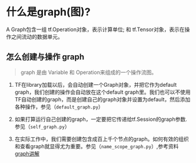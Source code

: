# 什么是graph(图)?

A Graph包含一组 tf.Operation对象，表示计算单位; 和 tf.Tensor对象，表示在操作之间流动的数据单元。

## 怎么创建与操作 graph

> graph 是由 Variable 和 Operation来组成的一个操作流图。

1. TF在library加载以后，会自动创建一个Graph对象，并把它作为default graph，我们创建的操作会自动放在这个default graph里。我们也可以不使用TF自动创建的graph，而是创建自己的graph对象并设置为default，然后添加各种操作，参见（`default_graph.py`）

2. 如果打算运行自己创建的graph，一定要把它传递给tf.Session的graph参数.参见（`self_graph.py`）

3. 在实际工作中，我们需要创建包含成百上千个节点的graph。如何有效的组织和查看graph就显得尤为重要。参见（`name_scope_graph.py`）,参考资料[graph讲解](https://www.jianshu.com/p/a5d725e90565)